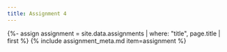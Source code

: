 ```yaml
---
title: Assignment 4
---
```


{%- assign assignment = site.data.assignments | where: "title", page.title | first %}
{% include assignment_meta.md item=assignment %}

